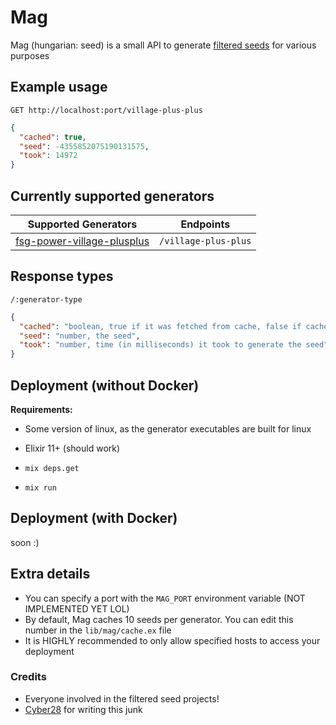 # Mag

Mag (hungarian: seed) is a small API to generate [filtered seeds](https://docs.google.com/spreadsheets/d/1ilu72GJ-vJZq2LFU68rycGMeTbWPjHJnO8PGfp4QjA8) for various purposes

## Example usage

`GET http://localhost:port/village-plus-plus`
```json
{
  "cached": true,
  "seed": -4355852075190131575,
  "took": 14972
}
```

## Currently supported generators

| Supported Generators | Endpoints |
| --- | --- |
| [fsg-power-village-plusplus](https://replit.com/@AndyNovo/fsg-power-village-plusplus) | `/village-plus-plus` |

## Response types

`/:generator-type`

```json
{
  "cached": "boolean, true if it was fetched from cache, false if cache was empty and it was generated upon request",
  "seed": "number, the seed",
  "took": "number, time (in milliseconds) it took to generate the seed"
}
```

## Deployment (without Docker)

**Requirements:**
- Some version of linux, as the generator executables are built for linux
- Elixir 11+ (should work)

- `mix deps.get`
- `mix run`

## Deployment (with Docker)

soon :)

## Extra details

- You can specify a port with the `MAG_PORT` environment variable (NOT IMPLEMENTED YET LOL)
- By default, Mag caches 10 seeds per generator. You can edit this number in the `lib/mag/cache.ex` file
- It is HIGHLY recommended to only allow specified hosts to access your deployment

### Credits

- Everyone involved in the filtered seed projects!
- [Cyber28](https://github.com/Cyber28) for writing this junk